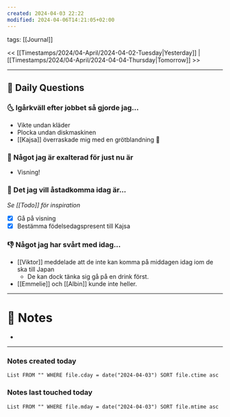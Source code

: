 ```yaml
---
created: 2024-04-03 22:22
modified: 2024-04-06T14:21:05+02:00
---
```

tags: [[Journal]] 

<< [[Timestamps/2024/04-April/2024-04-02-Tuesday|Yesterday]] | [[Timestamps/2024/04-April/2024-04-04-Thursday|Tomorrow]] >>

---
## 📅 Daily Questions
### 🌜 Igårkväll efter jobbet så gjorde jag...
- Vikte undan kläder 
- Plocka undan diskmaskinen
- [[Kajsa]] överraskade mig med en grötblandning 🥰

### 🙌 Något jag är exalterad för just nu är
- Visning!

### 🚀 Det jag vill åstadkomma idag är...
_Se [[Todo]] för inspiration_
- [x] Gå på visning
- [x] Bestämma födelsedagspresent till Kajsa

### 👎 Något jag har svårt med idag...
- [[Viktor]] meddelade att de inte kan komma på middagen idag iom de ska till Japan
	- De kan dock tänka sig gå på en drink först.
- [[Emmelie]] och [[Albin]] kunde inte heller.

---
# 📝 Notes
- 
---
### Notes created today
```dataview
List FROM "" WHERE file.cday = date("2024-04-03") SORT file.ctime asc
```
### Notes last touched today
```dataview
List FROM "" WHERE file.mday = date("2024-04-03") SORT file.mtime asc
```